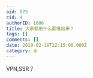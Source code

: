 ```yaml
---
aid: 975
cid: 4
authorID: 1606
title: 大家都用什么翻墙出来？
tags: []
comments: []
date: 2019-02-18T22:15:00.000Z
category: 水
---
```


VPN,SSR？
